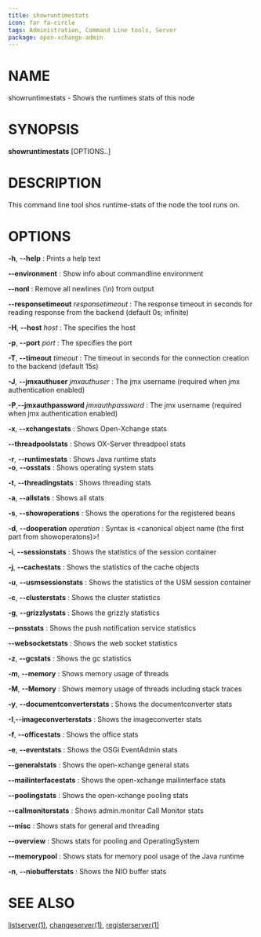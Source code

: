 ```yaml
---
title: showruntimestats
icon: far fa-circle
tags: Administration, Command Line tools, Server
package: open-xchange-admin
---
```


# NAME

showruntimestats - Shows the runtimes stats of this node

# SYNOPSIS

**showruntimestats** [OPTIONS..]

# DESCRIPTION

This command line tool shos runtime-stats of the node the tool runs on.

# OPTIONS

**-h**, **--help**
: Prints a help text

**--environment**
: Show info about commandline environment

**--nonl**
: Remove all newlines (\n) from output

**--responsetimeout** *responsetimeout*
: The response timeout in seconds for reading response from the backend (default 0s; infinite)

**-H**, **--host** *host*
: The specifies the host
          
**-p**, **--port** *port*
: The specifies the port

**-T**, **--timeout** *timeout*
: The timeout in seconds for the connection creation to the backend (default 15s)

**-J**, **--jmxauthuser** *jmxauthuser*
: The jmx username (required when jmx authentication enabled)

**-P**,**--jmxauthpassword** *jmxauthpassword*
: The jmx username (required when jmx authentication enabled)

**-x**, **--xchangestats**
: Shows Open-Xchange stats
    
**--threadpoolstats**
: Shows OX-Server threadpool stats

**-r**, **--runtimestats**
: Shows Java runtime stats    
**-o**, **--osstats**
: Shows operating system stats

**-t**, **--threadingstats**
: Shows threading stats
       
**-a**, **--allstats**
: Shows all stats
             
**-s**, **--showoperations**
: Shows the operations for the registered beans

**-d**, **--dooperation** *operation* 
: Syntax is <canonical object name (the first part from showoperatons)>!<operationname>

**-i**, **--sessionstats**
: Shows the statistics of the session container

**-j**, **--cachestats**
: Shows the statistics of the cache objects

**-u**, **--usmsessionstats**
: Shows the statistics of the USM session container

**-c**, **--clusterstats**
: Shows the cluster statistics

**-g**, **--grizzlystats**
: Shows the grizzly statistics

**--pnsstats**
: Shows the push notification service statistics

**--websocketstats**
: Shows the web socket statistics

**-z**, **--gcstats**
: Shows the gc statistics
     
**-m**, **--memory**
: Shows memory usage of threads

**-M**, **--Memory**
: Shows memory usage of threads including stack traces

**-y**, **--documentconverterstats**
: Shows the documentconverter stats

**-I**,**--imageconverterstats**
: Shows the imageconverter stats

**-f**, **--officestats**
: Shows the office stats
      
**-e**, **--eventstats**
: Shows the OSGi EventAdmin stats

**--generalstats**
: Shows the open-xchange general stats

**--mailinterfacestats**
: Shows the open-xchange mailinterface stats

**--poolingstats**
: Shows the open-xchange pooling stats

**--callmonitorstats**
: Shows admin.monitor Call Monitor stats

**--misc**
: Shows stats for general and threading

**--overview**
: Shows stats for pooling and OperatingSystem

**--memorypool**
: Shows stats for memory pool usage of the Java runtime

**-n**, **--niobufferstats**
: Shows the NIO buffer stats
  

# SEE ALSO

[listserver(1)](listserver.html), [changeserver(1)](changeserver.html), [registerserver(1)](registerserver.html)
